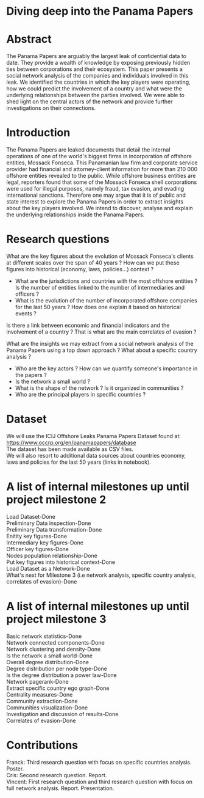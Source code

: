# Diving deep into the Panama Papers

# Abstract
The Panama Papers are arguably the largest leak of confidential data to date. They provide a wealth of knowledge by exposing previously hidden ties between corporations and their ecosystem.  This paper presents a social network analysis of the companies and individuals involved in this leak. We identified the countries in which the key players were operating, how we could predict the involvement of a country and what were the underlying relationships between the parties involved. We were able to shed light on the central actors of the network and provide further investigations on their connections.

# Introduction
The Panama Papers are leaked documents that detail the internal operations of one of the world's biggest firms in incorporation of offshore entities, Mossack Fonseca. This Panamanian law firm and corporate service provider had financial and attorney-client information for more than 210 000 offshore entities revealed to the public. While offshore business entities are legal, reporters found that some of the Mossack Fonseca shell corporations were used for illegal purposes, namely fraud, tax evasion, and evading international sanctions. Therefore one may argue that it is of public and state interest to explore the Panama Papers in order to extract insights about the key players involved. We intend to discover, analyse and explain the underlying relationships inside the Panama Papers.

# Research questions
What are the key figures about the evolution of Mossack Fonseca's clients at different scales over the span of 40 years ? How can we put these figures into historical (economy, laws, policies...) context ?  
- What are the jurisdictions and countries with the most offshore entities ? Is the number of entities linked to the number of intermediaries and officers ?  
- What is the evolution of the number of incorporated offshore companies for the last 50 years ? How does one explain it based on historical events ?  
  
Is there a link between economic and financial indicators and the involvement of a country ? That is what are the main correlates of evasion ?  
  
What are the insights we may extract from a social network analysis of the Panama Papers using a top down approach ? What about a specific country analysis ?    
- Who are the key actors ? How can we quantify someone's importance in the papers ?  
- Is the network a small world ?  
- What is the shape of the network ? Is it organized in communities ?  
- Who are the principal players in specific countries ?  
  
# Dataset
We will use the ICIJ Offshore Leaks Panama Papers Dataset found at: https://www.occrp.org/en/panamapapers/database  
The dataset has been made available as CSV files.  
We will also resort to additional data sources about countries economy, laws and policies for the last 50 years (links in notebook).

# A list of internal milestones up until project milestone 2
Load Dataset-Done  
Preliminary Data inspection-Done  
Preliminary Data transformation-Done  
Enitity key figures-Done  
Intermediary key figures-Done  
Officer key figures-Done  
Nodes population relationship-Done  
Put key figures into historical context-Done  
Load Dataset as a Network-Done    
What's next for Milestone 3 (i.e network analysis, specific country analysis, correlates of evasion)-Done

# A list of internal milestones up until project milestone 3
Basic network statistics-Done  
Network connected components-Done   
Network clustering and density-Done  
Is the network a small world-Done  
Overall degree distribution-Done  
Degree distribution per node type-Done  
Is the degree distribution a power law-Done  
Network pagerank-Done  
Extract specific country ego graph-Done  
Centrality measures-Done  
Community extraction-Done  
Communities visualization-Done  
Investigation and discussion of results-Done  
Correlates of evasion-Done

# Contributions
Franck: Third research question with focus on specific countries analysis. Poster.  
Cris: Second research question. Report.  
Vincent: First research question and third research question with focus on full network analysis. Report. Presentation.
